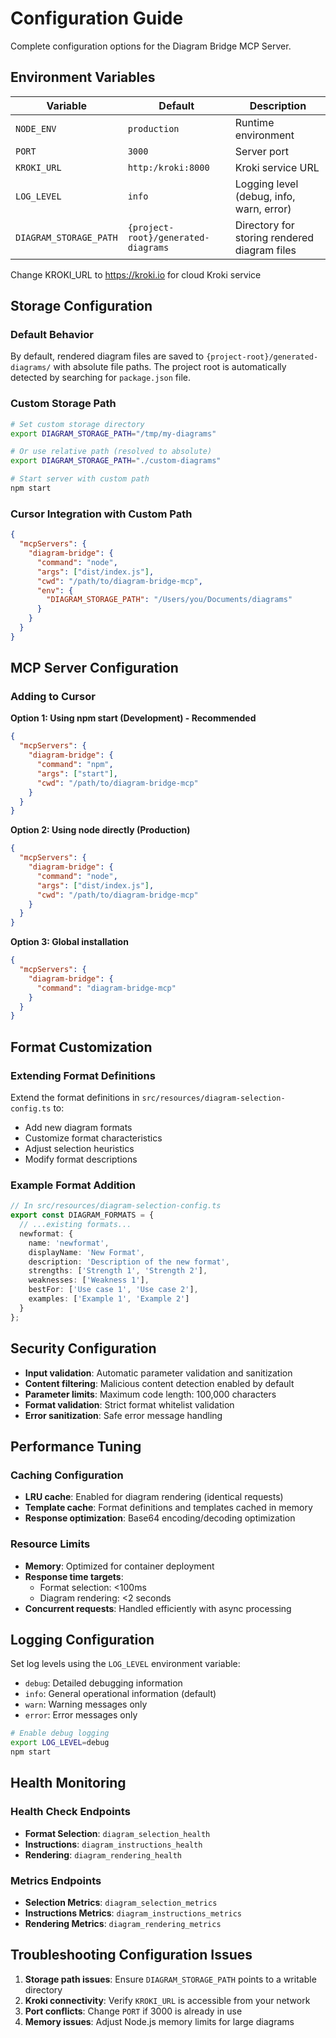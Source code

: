 # Configuration Guide

Complete configuration options for the Diagram Bridge MCP Server.

## Environment Variables

| Variable | Default | Description |
|----------|---------|-------------|
| `NODE_ENV` | `production` | Runtime environment |
| `PORT` | `3000` | Server port |
| `KROKI_URL` | `http:/kroki:8000` | Kroki service URL |
| `LOG_LEVEL` | `info` | Logging level (debug, info, warn, error) |
| `DIAGRAM_STORAGE_PATH` | `{project-root}/generated-diagrams` | Directory for storing rendered diagram files |

Change KROKI_URL to https://kroki.io for cloud Kroki service

## Storage Configuration

### Default Behavior
By default, rendered diagram files are saved to `{project-root}/generated-diagrams/` with absolute file paths. The project root is automatically detected by searching for `package.json` file.

### Custom Storage Path
```bash
# Set custom storage directory
export DIAGRAM_STORAGE_PATH="/tmp/my-diagrams"

# Or use relative path (resolved to absolute)
export DIAGRAM_STORAGE_PATH="./custom-diagrams"

# Start server with custom path
npm start
```

### Cursor Integration with Custom Path
```json
{
  "mcpServers": {
    "diagram-bridge": {
      "command": "node",
      "args": ["dist/index.js"],
      "cwd": "/path/to/diagram-bridge-mcp",
      "env": {
        "DIAGRAM_STORAGE_PATH": "/Users/you/Documents/diagrams"
      }
    }
  }
}
```

## MCP Server Configuration

### Adding to Cursor

**Option 1: Using npm start (Development) - Recommended**
```json
{
  "mcpServers": {
    "diagram-bridge": {
      "command": "npm",
      "args": ["start"],
      "cwd": "/path/to/diagram-bridge-mcp"
    }
  }
}
```

**Option 2: Using node directly (Production)**
```json
{
  "mcpServers": {
    "diagram-bridge": {
      "command": "node",
      "args": ["dist/index.js"],
      "cwd": "/path/to/diagram-bridge-mcp"
    }
  }
}
```

**Option 3: Global installation**
```json
{
  "mcpServers": {
    "diagram-bridge": {
      "command": "diagram-bridge-mcp"
    }
  }
}
```

## Format Customization

### Extending Format Definitions

Extend the format definitions in `src/resources/diagram-selection-config.ts` to:
- Add new diagram formats
- Customize format characteristics
- Adjust selection heuristics
- Modify format descriptions

### Example Format Addition
```typescript
// In src/resources/diagram-selection-config.ts
export const DIAGRAM_FORMATS = {
  // ...existing formats...
  newformat: {
    name: 'newformat',
    displayName: 'New Format',
    description: 'Description of the new format',
    strengths: ['Strength 1', 'Strength 2'],
    weaknesses: ['Weakness 1'],
    bestFor: ['Use case 1', 'Use case 2'],
    examples: ['Example 1', 'Example 2']
  }
};
```

## Security Configuration

- **Input validation**: Automatic parameter validation and sanitization
- **Content filtering**: Malicious content detection enabled by default
- **Parameter limits**: Maximum code length: 100,000 characters
- **Format validation**: Strict format whitelist validation
- **Error sanitization**: Safe error message handling

## Performance Tuning

### Caching Configuration
- **LRU cache**: Enabled for diagram rendering (identical requests)
- **Template cache**: Format definitions and templates cached in memory
- **Response optimization**: Base64 encoding/decoding optimization

### Resource Limits
- **Memory**: Optimized for container deployment
- **Response time targets**: 
  - Format selection: <100ms
  - Diagram rendering: <2 seconds
- **Concurrent requests**: Handled efficiently with async processing

## Logging Configuration

Set log levels using the `LOG_LEVEL` environment variable:

- `debug`: Detailed debugging information
- `info`: General operational information (default)
- `warn`: Warning messages only
- `error`: Error messages only

```bash
# Enable debug logging
export LOG_LEVEL=debug
npm start
```

## Health Monitoring

### Health Check Endpoints
- **Format Selection**: `diagram_selection_health`
- **Instructions**: `diagram_instructions_health`  
- **Rendering**: `diagram_rendering_health`

### Metrics Endpoints
- **Selection Metrics**: `diagram_selection_metrics`
- **Instructions Metrics**: `diagram_instructions_metrics`
- **Rendering Metrics**: `diagram_rendering_metrics`

## Troubleshooting Configuration Issues

1. **Storage path issues**: Ensure `DIAGRAM_STORAGE_PATH` points to a writable directory
2. **Kroki connectivity**: Verify `KROKI_URL` is accessible from your network
3. **Port conflicts**: Change `PORT` if 3000 is already in use
4. **Memory issues**: Adjust Node.js memory limits for large diagrams
